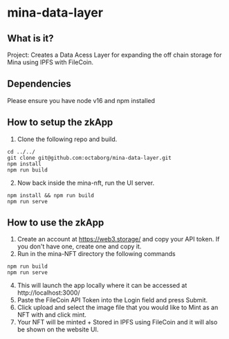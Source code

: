 # mina-data-layer

## What is it?
Project: Creates a Data Acess Layer for expanding the off chain storage for Mina using IPFS with FileCoin.


## Dependencies
Please ensure you have node v16 and npm installed

## How to setup the zkApp
1. Clone the following repo and build.
```
cd ../../
git clone git@github.com:octaborg/mina-data-layer.git
npm install
npm run build
```

2. Now back inside the mina-nft, run the UI server.
```
npm install && npm run build
npm run serve
```

## How to use the zkApp
1. Create an account at https://web3.storage/ and copy your API token. If you don't have one, create one and copy it.
2. Run in the mina-NFT directory the following commands
```
npm run build
npm run serve
```
4. This will launch the app locally where it can be accessed at http://localhost:3000/
5. Paste the FileCoin API Token into the Login field and press Submit.
6. Click upload and select the image file that you would like to Mint as an NFT with and click mint.
7. Your NFT will be minted + Stored in IPFS using FileCoin and it will also be shown on the website UI. 
